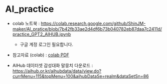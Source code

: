 
# AI_practice

- colab 노트북 : https://colab.research.google.com/github/ShinJM-maker/AI_pratice/blob/7b42fb33ae2d4df6b73b040782eb87daa7c2411d/practice_GPT2_AIHUB.ipynb
  - 구글 계정 로그인 필요합니다.

- 참고자료 (colab) : [colab PDF](https://github.com/ShinJM-maker/AI_pratice/raw/7b42fb33ae2d4df6b73b040782eb87daa7c2411d/Colab.pdf)

- AIHub 데이터셋 감성대화 말뭉치 다운로드 : https://aihub.or.kr/aihubdata/data/view.do?currMenu=115&topMenu=100&aihubDataSe=realm&dataSetSn=86

